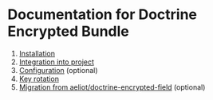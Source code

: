 # Documentation for Doctrine Encrypted Bundle

1. [Installation](installation.md)
2. [Integration into project](integration_into_project.md)
3. [Configuration](configuration.md) (optional)
4. [Key rotation](key_rotation.md)
5. [Migration from aeliot/doctrine-encrypted-field](migrate_to_package.md) (optional)
